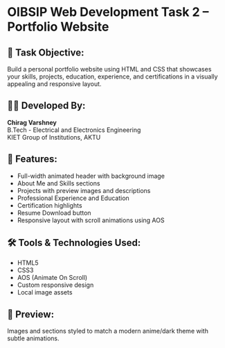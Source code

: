 # OIBSIP Web Development Task 2 – Portfolio Website

## 📌 Task Objective:
Build a personal portfolio website using HTML and CSS that showcases your skills, projects, education, experience, and certifications in a visually appealing and responsive layout.

## 🧑‍💻 Developed By:
**Chirag Varshney**  
B.Tech - Electrical and Electronics Engineering  
KIET Group of Institutions, AKTU

## 🎯 Features:
- Full-width animated header with background image
- About Me and Skills sections
- Projects with preview images and descriptions
- Professional Experience and Education
- Certification highlights
- Resume Download button
- Responsive layout with scroll animations using AOS

## 🛠 Tools & Technologies Used:
- HTML5  
- CSS3  
- AOS (Animate On Scroll)  
- Custom responsive design  
- Local image assets

## 📸 Preview:
Images and sections styled to match a modern anime/dark theme with subtle animations.


